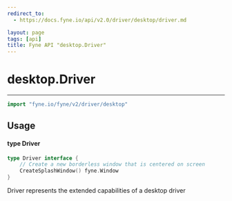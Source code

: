```yaml
---
redirect_to:
  - https://docs.fyne.io/api/v2.0/driver/desktop/driver.md

layout: page
tags: [api]
title: Fyne API "desktop.Driver"
---
```



# desktop.Driver
---
```go
import "fyne.io/fyne/v2/driver/desktop"
```

## Usage

#### type Driver

```go
type Driver interface {
	// Create a new borderless window that is centered on screen
	CreateSplashWindow() fyne.Window
}
```

Driver represents the extended capabilities of a desktop driver

